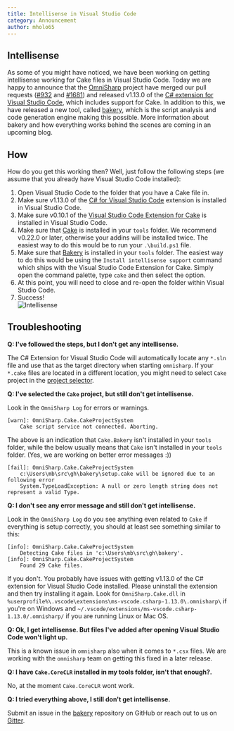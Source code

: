 ```yaml
---
title: Intellisense in Visual Studio Code
category: Announcement
author: mholo65
---
```


## Intellisense

As some of you might have noticed, we have been working on getting intellisense working for Cake files in Visual Studio Code.  Today we are happy to announce that the [OmniSharp](http://www.omnisharp.net/) project have merged our pull requests ([#932](https://github.com/OmniSharp/omnisharp-roslyn/pull/932) and [#1681](https://github.com/OmniSharp/omnisharp-vscode/pull/1681)) and released v1.13.0 of the [C# extension for Visual Studio Code](https://marketplace.visualstudio.com/items?itemName=ms-vscode.csharp), which includes support for Cake.  In addition to this, we have released a new tool, called [bakery](https://github.com/cake-build/bakery), which is the script analysis and code generation engine making this possible. More information about bakery and how everything works behind the scenes are coming in an upcoming blog.

## How

How do you get this working then? Well, just follow the following steps (we assume that you already have Visual Studio Code installed):

1. Open Visual Studio Code to the folder that you have a Cake file in.
1. Make sure v1.13.0 of the [C# for Visual Studio Code](https://marketplace.visualstudio.com/items?itemName=ms-vscode.csharp) extension is installed in Visual Studio Code.
1. Make sure v0.10.1 of the [Visual Studio Code Extension for Cake](https://marketplace.visualstudio.com/items?itemName=cake-build.cake-vscode) is installed in Visual Studio Code.
1. Make sure that [Cake](https://www.nuget.org/packages/Cake/) is installed in your `tools` folder. We recommend v0.22.0 or later, otherwise your addins will be installed twice.  The easiest way to do this would be to run your `.\build.ps1` file.
1. Make sure that [Bakery](https://www.nuget.org/packages/Cake.Bakery/) is installed in your `tools` folder.  The easiest way to do this would be using the `Install intellisense support` command which ships with the Visual Studio Code Extension for Cake.  Simply open the command palette, type `cake` and then select the option.
1. At this point, you will need to close and re-open the folder within Visual Studio Code.
1. Success!
<br/>![Intellisense](/assets/img/intellisense-vscode/intellisense-vscode.png)

## Troubleshooting

**Q: I've followed the steps, but I don't get any intellisense.**

The C# Extension for Visual Studio Code will automatically locate any `*.sln` file and use that as the target directory when starting `omnisharp`. If your `*.cake` files are located in a different location, you might need to select `Cake` project in the [project selector](https://code.visualstudio.com/docs/languages/csharp#_roslyn-and-omnisharp).

**Q: I've selected the `Cake` project, but still don't get intellisense.**

Look in the `OmniSharp Log` for errors or warnings.

```
[warn]: OmniSharp.Cake.CakeProjectSystem
    Cake script service not connected. Aborting.
```

The above is an indication that `Cake.Bakery` isn't installed in your `tools` folder, while the below usually means that `Cake` isn't installed in your `tools` folder. (Yes, we are working on better error messages :))

```
[fail]: OmniSharp.Cake.CakeProjectSystem
    c:\Users\mb\src\gh\bakery\setup.cake will be ignored due to an following error
    System.TypeLoadException: A null or zero length string does not represent a valid Type.
```

**Q: I don't see any error message and still don't get intellisense.**

Look in the `OmniSharp Log` do you see anything even related to `Cake` if everything is setup correctly, you should at least see something similar to this:

```
[info]: OmniSharp.Cake.CakeProjectSystem
    Detecting Cake files in 'c:\Users\mb\src\gh\bakery'.
[info]: OmniSharp.Cake.CakeProjectSystem
    Found 29 Cake files.
```

If you don't. You probably have issues with getting v1.13.0 of the C# extension for Visual Studio Code installed. Please uninstall the extension and then try installing it again. Look for `OmniSharp.Cake.dll` in `%userprofile%\.vscode\extensions\ms-vscode.csharp-1.13.0\.omnisharp\` if you're on Windows and `~/.vscode/extensions/ms-vscode.csharp-1.13.0/.omnisharp/` if you are running Linux or Mac OS.

**Q: Ok, I get intellisense. But files I've added after opening Visual Studio Code won't light up.**

This is a known issue in `omnisharp` also when it comes to `*.csx` files. We are working with the `omnisharp` team on getting this fixed in a later release.

**Q: I have `Cake.CoreCLR` installed in my tools folder, isn't that enough?.**

No, at the moment `Cake.CoreCLR` wont work.

**Q: I tried everything above, I still don't get intellisense.**

Submit an issue in the [bakery](https://github.com/cake-build/bakery) repository on GitHub or reach out to us on [Gitter](https://gitter.im/cake-build/cake).